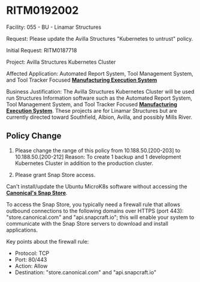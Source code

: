 
# RITM0192002

Facility: 055 - BU - Linamar Structures

Request: Please update the Avilla Structures "Kubernetes to untrust" policy.

Initial Request: RITM0187718

Project: Avilla Structures Kubernetes Cluster

Affected Application: Automated Report System, Tool Management System, and Tool Tracker Focused **[Manufacturing Execution System](https://www.ibm.com/think/topics/mes-system)**

Business Justification: The Avilla Structures Kubernetes Cluster will be used run Structures Information software such as the Automated Report System, Tool Management System, and Tool Tracker Focused **[Manufacturing Execution System](https://www.ibm.com/think/topics/mes-system)**. These projects are for Linamar Structures but are currently directed toward Southfield, Albion, Avilla, and possibly Mills River.

## Policy Change

1. Please change the range of this policy from 10.188.50.[200-203] to 10.188.50.[200-212]
  Reason: To create 1 backup and 1 development Kubernetes Cluster in addition to the production cluster.

2. Please grant Snap Store access.

Can't install/update the Ubuntu MicroK8s software without accessing the **[Canonical's Snap Store](https://microk8s.io/docs/getting-started)**.

To access the Snap Store, you typically need a firewall rule that allows outbound connections to the following domains over HTTPS (port 443): "store.canonical.com" and "api.snapcraft.io"; this will enable your system to communicate with the Snap Store servers to download and install applications.

Key points about the firewall rule:

- Protocol: TCP
- Port: 80/443
- Action: Allow
- Destination: "store.canonical.com" and "api.snapcraft.io"
